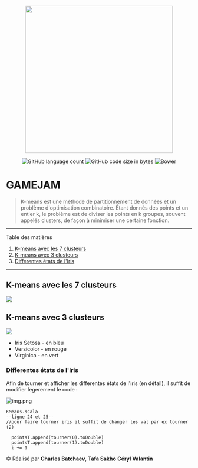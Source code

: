 <p align="center"><a href="https:/laravel.com" target="_blanc"><img src="https://upload.wikimedia.org/wikipedia/commons/c/c3/Python-logo-notext.svg![image](https://github.com/ahmedSOUSSI21/gamejam/assets/75123726/5c042bcd-a103-4335-8a3d-ae78f276d54b)
" width="400"></a></p>
<p align="center"> 
<img alt="GitHub language count" src="https://img.shields.io/github/languages/count/charlesbchv/kmeans">
<img alt="GitHub code size in bytes" src="https://img.shields.io/github/languages/code-size/charlesbchv/kmeans">
<img alt="Bower" src="https://img.shields.io/bower/l/space">
</p>

# GAMEJAM

>K-means est une méthode de partitionnement de données et un problème d'optimisation combinatoire. Étant donnés des points et un entier k, le problème est de diviser les points en k groupes, souvent appelés clusters, de façon à minimiser une certaine fonction.

*******
Table des matières
1. [K-means avec les 7 clusteurs](#7clusteurs)
2. [K-means avec 3 clusteurs](#3clusteurs)
3. [Differentes états de l'Iris](#etats)


*******
<div id='7clusteurs'/>  

## K-means avec les 7 clusteurs
![](./ressources/kmeans7clusteurs.png)

<div id='3clusteurs'/>  

## K-means avec 3 clusteurs

![](./ressources/kmeans3clusteurs.png)

<div id='etats'/>  

* Iris Setosa - en bleu
* Versicolor - en rouge
* Virginica - en vert

### Differentes états de l'Iris

Afin de tourner et afficher les differentes états de l'iris (en détail), il suffit de modifier legerement le code : 

![img.png](./ressources/img.png)


    KMeans.scala
    --ligne 24 et 25--
    //pour faire tourner iris il suffit de changer les val par ex tourner (2)

      pointsT.append(tourner(0).toDouble) 
      pointsT.append(tourner(1).toDouble)
      i += 1



© Réalisé par **Charles Batchaev**, **Tafa Sakho** **Céryl Valantin**
